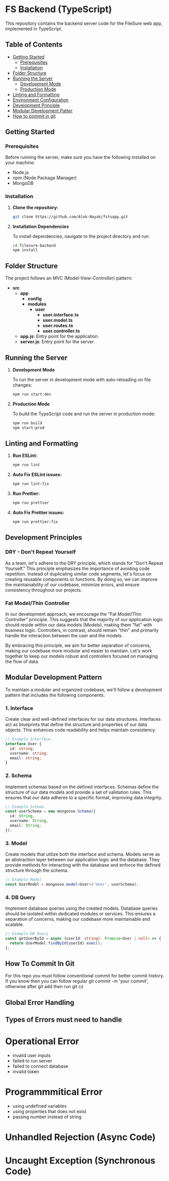 # FS Backend (TypeScript)

This repository contains the backend server code for the FileSure web app, implemented in TypeScript.

## Table of Contents

- [Getting Started](#getting-started)
  - [Prerequisites](#prerequisites)
  - [Installation](#installation)
- [Folder Structure](#folder-structure)
- [Running the Server](#running-the-server)
  - [Development Mode](#development-mode)
  - [Production Mode](#production-mode)
- [Linting and Formatting](#linting-and-formatting)
- [Environment Configuration](#environment-configuration)
- [Development Principle](#development-principles)
- [Modular Development Patter](#modular-development-pattern)
- [How to commit in git](#how-to-commit-in-git)
<!-- - [Dependencies](#dependencies)
- [License](#license) -->

## Getting Started

### Prerequisites

Before running the server, make sure you have the following installed on your machine:

- Node.js
- npm (Node Package Manager)
- MongoDB

### Installation

1. **Clone the repository:**

   ```bash
   git clone https://github.com/Alok-Nayak/fstsapp.git

   ```

2. **Installation Dependencies**

   To install dependencies, navigate to the project directory and run:

   ```bash
   cd filesure-backend
   npm install
   ```

## Folder Structure

The project follows an MVC (Model-View-Controller) pattern:

- **src**
  - **app**
    - **config**
    - **modules**
      - **user**
        - **user.interface.ts**
        - **user.model.ts**
        - **user.routes.ts**
        - **user.controller.ts**
  - **app.js**: Entry point for the application.
  - **server.js**: Entry point for the server.

## Running the Server

1. **Development Mode**

   To run the server in development mode with auto-reloading on file changes:

   ```bash
   npm run start:dev
   ```

1. **Production Mode**

   To build the TypeScript code and run the server in production mode:

   ```bash
   npm run build
   npm start:prod
   ```

## Linting and Formatting

1. **Run ESLint:**

   ```bash
   npm run lint
   ```

1. **Auto Fix ESLint issues:**

   ```bash
   npm run lint:fix
   ```

1. **Run Prettier:**

   ```bash
   npm run prettier
   ```

1. **Auto Fix Prettier issues:**

   ```bash
   npm run prettier:fix
   ```

## Development Principles

### DRY - Don't Repeat Yourself

As a team, let's adhere to the DRY principle, which stands for "Don't Repeat Yourself." This principle emphasizes the importance of avoiding code repetition. Instead of duplicating similar code segments, let's focus on creating reusable components or functions. By doing so, we can improve the maintainability of our codebase, minimize errors, and ensure consistency throughout our projects.

### Fat Model/Thin Controller

In our development approach, we encourage the "Fat Model/Thin Controller" principle. This suggests that the majority of our application logic should reside within our data models (Models), making them "fat" with business logic. Controllers, in contrast, should remain "thin" and primarily handle the interaction between the user and the models.

By embracing this principle, we aim for better separation of concerns, making our codebase more modular and easier to maintain. Let's work together to keep our models robust and controllers focused on managing the flow of data.

## Modular Development Pattern

To maintain a modular and organized codebase, we'll follow a development pattern that includes the following components:

### 1. Interface

Create clear and well-defined interfaces for our data structures. Interfaces act as blueprints that define the structure and properties of our data objects. This enhances code readability and helps maintain consistency.

```typescript
// Example Interface
interface User {
  id: string;
  username: string;
  email: string;
}
```

### 2. Schema

Implement schemas based on the defined interfaces. Schemas define the structure of our data models and provide a set of validation rules. This ensures that our data adheres to a specific format, improving data integrity.

```typescript
// Example Schema
const userSchema = new mongoose.Schema({
  id: String,
  username: String,
  email: String,
});
```

### 3. Model

Create models that utilize both the interface and schema. Models serve as an abstraction layer between our application logic and the database. They provide methods for interacting with the database and enforce the defined structure through the schema.

```typescript
// Example Model
const UserModel = mongoose.model<User>('User', userSchema);
```

### 4. DB Query

Implement database queries using the created models. Database queries should be isolated within dedicated modules or services. This ensures a separation of concerns, making our codebase more maintainable and scalable.

```typescript
// Example DB Query
const getUserById = async (userId: string): Promise<User | null> => {
  return UserModel.findById(userId).exec();
};
```

## How To Commit In Git

For this repo you must follow conventional commit for better commit history. If you know then you can follow regular git commit -m 'your commit', otherwise after git add then run git cz

## Global Error Handling

## Types of Errors must need to handle

# Operational Error

- invalid user inputs
- failed to run server
- failed to connect database
- invalid token

# Programmmitical Error

- using undefined variables
- using properties that does not exist
- passing number instead of string

# Unhandled Rejection (Async Code)
# Uncaught Exception (Synchronous Code)
